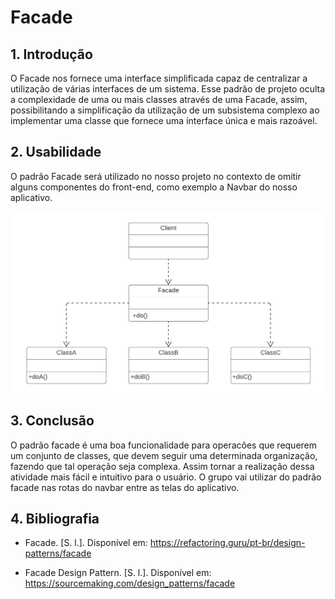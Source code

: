 # Facade

## 1. Introdução 

O Facade nos fornece uma interface simplificada capaz de centralizar a utilização de várias interfaces de um sistema. Esse padrão de projeto oculta a complexidade de uma ou mais classes através de uma Facade, assim, possibilitando a simplificação da utilização de um subsistema complexo ao implementar uma classe que fornece uma interface única e mais razoável.

## 2. Usabilidade 

O padrão Facade será utilizado no nosso projeto no contexto de omitir alguns componentes do front-end, como exemplo a Navbar do nosso aplicativo.

![Figura1: Aplicação de uso do Facade](../../assets/Facade.png)

## 3. Conclusão

O padrão facade é uma boa funcionalidade para operacões que requerem um conjunto de classes, que devem seguir uma determinada organização, fazendo que tal operação seja complexa. Assim tornar a realização dessa atividade mais fácil e intuitivo para o usuário. O grupo vai utilizar do padrão facade nas rotas do navbar entre as telas do aplicativo.

## 4. Bibliografia

- Facade. [S. l.]. Disponível em: https://refactoring.guru/pt-br/design-patterns/facade

- Facade Design Pattern. [S. l.]. Disponível em: https://sourcemaking.com/design_patterns/facade